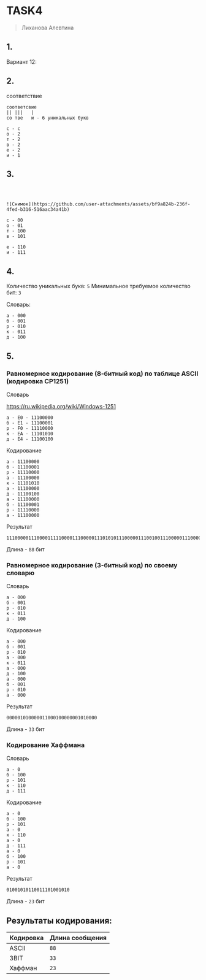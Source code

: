 # TASK4

> Лиханова Алевтина

## 1.

Вариант 12: 

## 2.
соответствие 
```
соответсвие
|| |||   |
со тве   и - 6 уникальных букв

с - с
о - 2
т - 2
в - 2
е - 2
и - 1
```

## 3.

```



![Снимок](https://github.com/user-attachments/assets/bf9a824b-236f-4fed-b316-516aac34a41b)

с - 00
о - 01
т - 100
в - 101

е - 110
и - 111
```

## 4.

Количество уникальных букв: `5`
Минимальное требуемое количество бит: `3`

Словарь:
```
а - 000
б - 001
р - 010
к - 011
д - 100
```

## 5.

### Равномерное кодирование (8-битный код) по таблице ASCII (кодировка CP1251)


Словарь

https://ru.wikipedia.org/wiki/Windows-1251

```
а - E0 - 11100000
б - E1 - 11100001
р - F0 - 11110000
к - EA - 11101010
д - E4 - 11100100
```

Кодирование
```
а - 11100000
б - 11100001
р - 11110000
а - 11100000
к - 11101010
а - 11100000
д - 11100100
а - 11100000
б - 11100001
р - 11110000
а - 11100000
```

Результат
```
1110000011100001111100001110000011101010111000001110010011100000111000011111000011100000
```
Длина - `88` бит

### Равномерное кодирование (3-битный код) по своему словарю

Словарь
```
а - 000
б - 001
р - 010
к - 011
д - 100
```

Кодирование
```
а - 000
б - 001
р - 010
а - 000
к - 011
а - 000
д - 100
а - 000
б - 001
р - 010
а - 000
```

Результат
```
000001010000011000100000001010000
```
Длина - `33` бит

### Кодирование Хаффмана

Словарь
```
а - 0
б - 100
р - 101
к - 110
д - 111
```

Кодирование
```
а - 0
б - 100
р - 101
а - 0
к - 110
а - 0
д - 111
а - 0
б - 100
р - 101
а - 0
```

Результат

```
01001010110011101001010
```

Длина - `23` бит

## Результаты кодирования:

| Кодировка | Длина сообщения |
|-----------|-----------------|
| ASCII     | `88`            |
| 3BIT      | `33`            |
| Хаффман   | `23`            |
